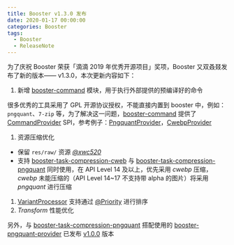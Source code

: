 ```yaml
---
title: Booster v1.3.0 发布
date: 2020-01-17 00:00:00
categories: Booster
tags:
  - Booster
  - ReleaseNote
---
```


为了庆祝 Booster 荣获「滴滴 2019 年优秀开源项目」奖项，Booster 又双叒叕发布了新的版本—— v1.3.0，本次更新内容如下：

1. 新增 [booster-command](https://github.com/didi/booster/blob/master/booster-command) 模块，用于执行外部提供的预编译好的命令

  很多优秀的工具采用了 GPL 开源协议授权，不能直接内置到 booster 中，例如：`pngquant`、`7-zip` 等，为了解决这一问题，[booster-command](https://github.com/didi/booster/blob/master/booster-command) 提供了 [CommandProvider](https://github.com/didi/booster/blob/master/booster-command/src/main/kotlin/com/didiglobal/booster/command/CommandProvider.kt) SPI，参考例子：[PngquantProvider](https://github.com/johnsonlee/booster-pngquant-provider/blob/master/src/main/kotlin/io/johnsonlee/booster/command/pngquant/PngquantProvider.kt)，[CwebpProvider](https://github.com/didi/booster/blob/master/booster-task-compression-cwebp/src/main/kotlin/com/didiglobal/booster/task/compression/cwebp/CWebpProvider.kt)

1. 资源压缩优化

  - 保留 `res/raw/` 资源 *[@xwc520](https://github.com/xwc520)*
  - 支持 [booster-task-compression-cweb](https://github.com/didi/booster/blob/master/booster-task-compression-cwebp) 与 [booster-task-compression-pngquant](https://github.com/didi/booster/blob/master/booster-task-compression-pngquant) 同时使用，在 API Level 14 及以上，优先采用 *cwebp* 压缩， *cwebp* 未能压缩的（API Level 14~17 不支持带 alpha 的图片）将采用 *pngquant* 进行压缩

1. [VariantProcessor](https://github.com/didi/booster/blob/master/booster-task-spi/src/main/kotlin/com/didiglobal/booster/task/spi/VariantProcessor.kt) 支持通过 [@Priority](https://github.com/didi/booster/blob/master/booster-annotations/src/main/kotlin/com/didiglobal/booster/annotations/Priority.kt) 进行排序
1. *Transform* 性能优化

另外，与 [booster-task-compression-pngquant](https://github.com/didi/booster/blob/master/booster-task-compression-pngquant) 搭配使用的 [booster-pngquant-provider](https://github.com/johnsonlee/booster-pngquant-provider) 已发布 [v1.0.0](https://github.com/johnsonlee/booster-pngquant-provider/releases/tag/v1.0.0) 版本
